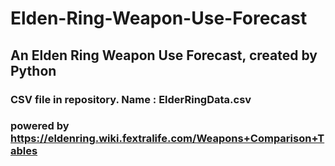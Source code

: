 # Elden-Ring-Weapon-Use-Forecast
## An Elden Ring Weapon Use Forecast, created by Python
### CSV file in repository. Name : ElderRingData.csv 
### powered by https://eldenring.wiki.fextralife.com/Weapons+Comparison+Tables
